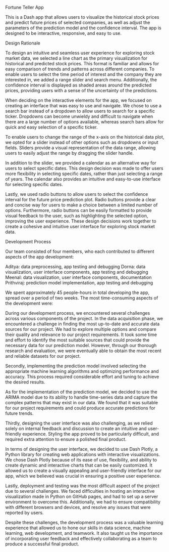 Fortune Teller App

This is a Dash app that allows users to visualize the historical stock prices and predict future prices of selected companies, as well as adjust the parameters of the prediction model and the confidence interval. The app is designed to be interactive, responsive, and easy to use.

Design Rationale

To design an intuitive and seamless user experience for exploring stock market data, we selected a line chart as the primary visualization for historical and predicted stock prices. This format is familiar and allows for easy comparison of trends and patterns across different companies. To enable users to select the time period of interest and the company they are interested in, we added a range slider and search menu. Additionally, the confidence interval is displayed as shaded areas around the predicted prices, providing users with a sense of the uncertainty of the predictions.

When deciding on the interactive elements for the app, we focused on creating an interface that was easy to use and navigate. We chose to use a search bar instead of a dropdown to allow users to search for a specific ticker. Dropdowns can become unwieldy and difficult to navigate when there are a large number of options available, whereas search bars allow for quick and easy selection of a specific ticker.

To enable users to change the range of the x-axis on the historical data plot, we opted for a slider instead of other options such as dropdowns or input fields. Sliders provide a visual representation of the data range, allowing users to easily adjust the range by dragging the slider handle.

In addition to the slider, we provided a calendar as an alternative way for users to select specific dates. This design decision was made to offer users more flexibility in selecting specific dates, rather than just selecting a range of years. The calendar also provides an intuitive and easy-to-use interface for selecting specific dates.

Lastly, we used radio buttons to allow users to select the confidence interval for the future price prediction plot. Radio buttons provide a clear and concise way for users to make a choice between a limited number of options. Furthermore, radio buttons can be easily formatted to provide visual feedback to the user, such as highlighting the selected option, improving the user experience. These design decisions work together to create a cohesive and intuitive user interface for exploring stock market data.






Development Process

Our team consisted of four members, who each contributed to different aspects of the app development:

Aditya: data preprocessing, app testing and debugging
Dorna: data visualization, user interface components, app testing and debugging
Meenal: data visualization, user interface components, documentation
Prithviraj: prediction model implementation, app testing and debugging

We spent approximately 45 people-hours in total developing the app, spread over a period of two weeks. The most time-consuming aspects of the development were:

During our development process, we encountered several challenges across various components of the project. In the data acquisition phase, we encountered a challenge in finding the most up-to-date and accurate data sources for our project. We had to explore multiple options and compare their quality and relevance to our project requirements. It took some time and effort to identify the most suitable sources that could provide the necessary data for our prediction model. However, through our thorough research and evaluation, we were eventually able to obtain the most recent and reliable datasets for our project.

Secondly, implementing the prediction model involved selecting the appropriate machine learning algorithms and optimizing performance and accuracy. This process required considerable effort and tuning to achieve the desired results.

As for the implementation of the prediction model, we decided to use the ARIMA model due to its ability to handle time-series data and capture the complex patterns that may exist in our data. We found that it was suitable for our project requirements and could produce accurate predictions for future trends.

Thirdly, designing the user interface was also challenging, as we relied solely on internal feedback and discussion to create an intuitive and user-friendly experience. Styling the app proved to be particularly difficult, and required extra attention to ensure a polished final product.

In terms of designing the user interface, we decided to use Dash Plotly, a Python library for creating web applications with interactive visualizations. We chose Dash Plotly because of its ease of use, flexibility, and ability to create dynamic and interactive charts that can be easily customized. It allowed us to create a visually appealing and user-friendly interface for our app, which we believed was crucial in ensuring a positive user experience.

Lastly, deployment and testing was the most difficult aspect of the project due to several challenges. We faced difficulties in hosting an interactive visualization made in Python on GitHub pages, and had to set up a server environment to overcome this. Additionally, we had to ensure compatibility with different browsers and devices, and resolve any issues that were reported by users.

Despite these challenges, the development process was a valuable learning experience that allowed us to hone our skills in data science, machine learning, web development, and teamwork. It also taught us the importance of incorporating user feedback and effectively collaborating as a team to produce a successful final product.
